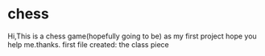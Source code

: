 # chess
Hi,This is a chess game(hopefully going to be) as my first project hope you help me.thanks.
first file created: the class piece
